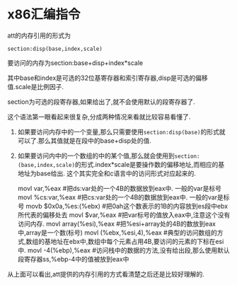 # x86汇编指令


att的内存引用的形式为

    section:disp(base,index,scale)

要访问的内存为section:base+disp+index*scale

其中base和index是可选的32位基寄存器和索引寄存器,disp是可选的偏移值.scale是比例因子.

section为可选的段寄存器,如果给出了,就不会使用默认的段寄存器了.

这个语法第一眼看起来很复杂,分成两种情况来看就比较容易看懂了.

1. 如果要访问内存中的一个变量,那么只需要使用`section:disp(base)`的形式就可以了.那么其值就是在段中的base+disp处的值.
2. 如果要访问内中的一个数组的中的某个值,那么就会使用到`section:(base,index,scale)`的形式.index*scale是要操作数的偏移地址,而相应的基地址为base给出.
这个其实完全和c语言中的访问形式对应起来的.


    movl var,%eax       #把ds:var处的一个4B的数据放到eax中. 一般的var是标号
    movl %cs:var,%eax   #把cs:var处的一个4B的数据放到eax中. 一般的var是标号
    movb $0x0a,%es:(%ebx)   #把0ah这个数表示的1B的内容放到es段中ebx所代表的偏移处去
    movl $var,%eax          #把var标号的值放入eax中,注意这个没有访问内存.
    movl array(%esi),%eax   #把%esi+array处的4B的数放到eax中,array是一个数(标号)
    movl (%ebx,%esi,4),%eax #典型的访问数组的方式,数组的基地址在ebx中,数组中每个元素占用4B,要访问的元素的下标在esi中.
    movl -4(%ebp),%eax  #访问栈中的数据的方法,没有给出段,那么使用默认段寄存器ss,%ebp-4中的值被放到eax中


从上面可以看出,att提供的内存引用的方式看清楚之后还是比较好理解的.

